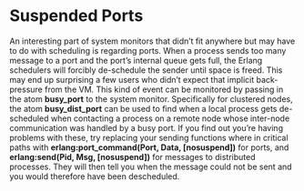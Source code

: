 # Suspended Ports
An interesting part of system monitors that didn’t fit anywhere but may have to do with
scheduling is regarding ports. When a process sends too many message to a port and the
port’s internal queue gets full, the Erlang schedulers will forcibly de-schedule the sender
until space is freed. This may end up surprising a few users who didn’t expect that implicit
back-pressure from the VM.
This kind of event can be monitored by passing in the atom **busy_port** to the system
monitor. Specifically for clustered nodes, the atom **busy_dist_port** can be used to find
when a local process gets de-scheduled when contacting a process on a remote node whose
inter-node communication was handled by a busy port.
If you find out you’re having problems with these, try replacing your sending functions
where in critical paths with **erlang:port_command(Port, Data, [nosuspend])** for ports,
and **erlang:send(Pid, Msg, [nosuspend])** for messages to distributed processes. They
will then tell you when the message could not be sent and you would therefore have been
descheduled.
